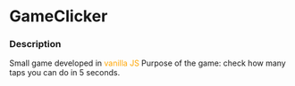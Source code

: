# GameClicker
<h3>Description</h3>
Small game developed in <span style="color: orange">vanilla JS</span>
Purpose of the game: check how many taps you can do in 5 seconds.

